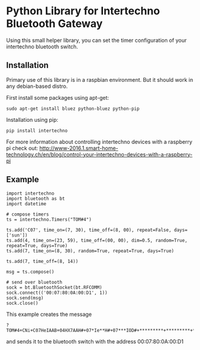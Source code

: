 # Python Library for Intertechno Bluetooth Gateway
Using this small helper library, you can set the timer configuration of your intertechno bluetooth switch.

## Installation
Primary use of this library is in a raspbian environment. But it should work in any debian-based distro.

First install some packages using apt-get:
```
sudo apt-get install bluez python-bluez python-pip
```

Installation using pip:
```
pip install intertechno
```

For more information about controlling intertechno devices with a raspberry pi check out:
http://www-2016.1.smart-home-technology.ch/en/blog/control-your-intertechno-devices-with-a-raspberry-pi

## Example
```
import intertechno
import bluetooth as bt
import datetime

# compose timers
ts = intertechno.Timers("TOM#4")

ts.add('C07', time_on=(7, 30), time_off=(8, 00), repeat=False, days=['sun'])
ts.add(4, time_on=(23, 59), time_off=(00, 00), dim=0.5, random=True, repeat=True, days=True)
ts.add(7, time_on=(8, 30), random=True, repeat=True, days=True)

ts.add(7, time_off=(8, 14))

msg = ts.compose()

# send over bluetooth
sock = bt.BluetoothSocket(bt.RFCOMM)
sock.connect(('00:07:80:0A:00:D1', 1))
sock.send(msg)
sock.close()
```

This example creates the message 

```
?TOM#4+CNi+C07HeIAAB+04HX7AAH#+07*Ie**H#+07***IOD#+*********+*********+*********+*********+*********+*********+*********+*********+*********+*********+*********
```

and sends it to the bluetooth switch with the address 00:07:80:0A:00:D1
